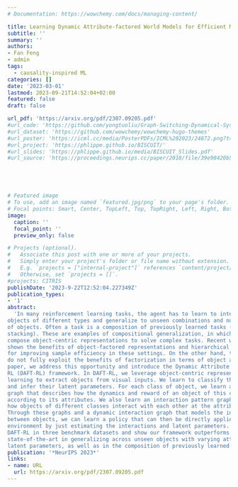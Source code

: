 ```yaml
---
# Documentation: https://wowchemy.com/docs/managing-content/

title: Learning Dynamic Attribute-factored World Models for Efficient Multi-object Reinforcement Learning
subtitle: ''
summary: ''
authors:
- Fan Feng
- admin
tags: 
  - causality-inspired ML
categories: []
date: '2023-03-01'
lastmod: 2023-09-21T14:52:04+02:00
featured: false
draft: false

url_pdf: 'https://arxiv.org/pdf/2307.09205.pdf'
#url_code: 'https://github.com/yongtuoliu/Graph-Switching-Dynamical-Systems'
#url_dataset: 'https://github.com/wowchemy/wowchemy-hugo-themes'
#url_poster: 'https://icml.cc/media/PosterPDFs/ICML%202023/24872.png?t=1689664913.4659803'
#url_project: 'https://phlippe.github.io/BISCUIT/'
#url_slides: 'https://phlippe.github.io/media/BISCUIT_Slides.pdf'
#url_source: 'https://proceedings.neurips.cc/paper/2018/file/39e98420b5e98bfbdc8a619bef7b8f61-Paper.pdf'





# Featured image
# To use, add an image named `featured.jpg/png` to your page's folder.
# Focal points: Smart, Center, TopLeft, Top, TopRight, Left, Right, BottomLeft, Bottom, BottomRight.
image:
  caption: ''
  focal_point: ''
  preview_only: false

# Projects (optional).
#   Associate this post with one or more of your projects.
#   Simply enter your project's folder or file name without extension.
#   E.g. `projects = ["internal-project"]` references `content/project/deep-learning/index.md`.
#   Otherwise, set `projects = []`.
#projects: CITRIS
publishDate: '2023-9-22T12:52:04.227349Z'
publication_types:
- '1'
abstract: 
  'In many reinforcement learning tasks, the agent has to learn to interact with many
objects of different types and generalize to unseen combinations and numbers
of objects. Often a task is a composition of previously learned tasks (e.g. block
stacking). These are examples of compositional generalization, in which we
compose object-centric representations to solve complex tasks. Recent works have
shown the benefits of object-factored representations and hierarchical abstractions
for improving sample efficiency in these settings. On the other hand, these methods
do not fully exploit the benefits of factorization in terms of object attributes. In this
paper, we address this opportunity and introduce the Dynamic Attribute FacTored
RL (DAFT-RL) framework. In DAFT-RL, we leverage object-centric representation
learning to extract objects from visual inputs. We learn to classify them in classes
and infer their latent parameters. For each class of object, we learn a class template
graph that describes how the dynamics and reward of an object of this class factorize
according to its attributes. We also learn an interaction pattern graph that describes
how objects of different classes interact with each other at the attribute level.
Through these graphs and a dynamic interaction graph that models the interactions
between objects, we can learn a policy that can then be directly applied in a new
environment by just estimating the interactions and latent parameters. We evaluate
DAFT-RL in three benchmark datasets and show our framework outperforms the
state-of-the-art in generalizing across unseen objects with varying attributes and
latent parameters, as well as in the composition of previously learned tasks.'
publication: '*NeurIPS 2023*'
links:
- name: URL
  url: https://arxiv.org/pdf/2307.09205.pdf
---
```

